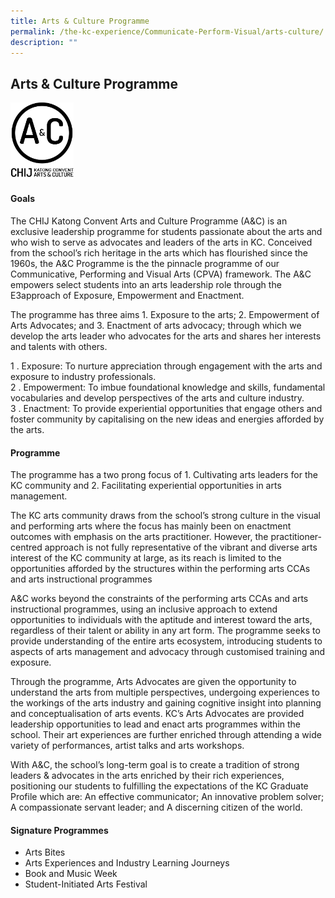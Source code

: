 ```yaml
---
title: Arts & Culture Programme
permalink: /the-kc-experience/Communicate-Perform-Visual/arts-culture/
description: ""
---
```



## Arts & Culture Programme

<img src="/images/AC Logo 1.png" style="width:20%">

#### Goals

The CHIJ Katong Convent Arts and Culture Programme (A&C) is an exclusive leadership programme for students passionate about the arts and who wish to serve as advocates and leaders of the arts in KC. Conceived from the school’s rich heritage in the arts which has flourished since the 1960s, the A&C Programme is the the pinnacle programme of our Communicative, Performing and Visual Arts (CPVA) framework. The A&C empowers select students into an arts leadership role through the E3approach of Exposure, Empowerment and Enactment.  

The programme has three aims 1. Exposure to the arts; 2. Empowerment of Arts Advocates; and 3. Enactment of arts advocacy; through which we develop the arts leader who advocates for the arts and shares her interests and talents with others.

1 . Exposure: To nurture appreciation through engagement with the arts and exposure to industry professionals.<br>
2 . Empowerment: To imbue foundational knowledge and skills, fundamental vocabularies and develop perspectives of the arts and culture industry.<br>
3 . Enactment: To provide experiential opportunities that engage others and foster community by capitalising on the new ideas and energies afforded by the arts.

#### Programme

The programme has a two prong focus of 1. Cultivating arts leaders for the KC community and 2. Facilitating experiential opportunities in arts management.

The KC arts community draws from the school’s strong culture in the visual and performing arts where the focus has mainly been on enactment outcomes with emphasis on the arts practitioner. However, the practitioner-centred approach is not fully representative of the vibrant and diverse arts interest of the KC community at large, as its reach is limited to the opportunities afforded by the structures within the performing arts CCAs and arts instructional programmes

A&C works beyond the constraints of the performing arts CCAs and arts instructional programmes, using an inclusive approach to extend opportunities to individuals with the aptitude and interest toward the arts, regardless of their talent or ability in any art form. The programme seeks to provide understanding of the entire arts ecosystem, introducing students to aspects of arts management and advocacy through customised training and exposure.

Through the programme, Arts Advocates are given the opportunity to understand the arts from multiple perspectives, undergoing experiences to the workings of the arts industry and gaining cognitive insight into planning and conceptualisation of arts events. KC’s Arts Advocates are provided leadership opportunities to lead and enact arts programmes within the school. Their art experiences are further enriched through attending a wide variety of performances, artist talks and arts workshops.

With A&C, the school’s long-term goal is to create a tradition of strong leaders & advocates in the arts enriched by their rich experiences, positioning our students to fulfilling the expectations of the KC Graduate Profile which are: An effective communicator; An innovative problem solver; A compassionate servant leader; and A discerning citizen of the world.

#### Signature Programmes

* Arts Bites
* Arts Experiences and Industry Learning Journeys
* Book and Music Week
* Student-Initiated Arts Festival